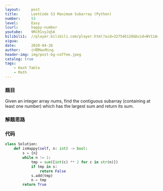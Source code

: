 ```yaml
---
layout:     post
title:      LeetCode 53 Maximum Subarray (Python)
number:     53
level:      Easy
lcurl:      happy-number
youtube:    9RCR1vyJq5A
bilibili1:  //player.bilibili.com/player.html?aid=327546128&bvid=BV11A41187AR&cid=173439380&page=1
xigua:      
date:       2020-04-26
author:     小明MaxMing
header-img: img/post-bg-coffee.jpeg
catalog: true
tags:
    - Hash Table
    - Math
---
```


### 题目
Given an integer array nums, find the contiguous subarray (containing at least one number) which has the largest sum and return its sum.

### 解题思路



### 代码
```python
class Solution:
    def isHappy(self, n: int) -> bool:
        s = {n}
        while n != 1:
            tmp = sum([int(c) ** 2 for c in str(n)])
            if tmp in s:
                return False
            s.add(tmp)
            n = tmp
        return True
```